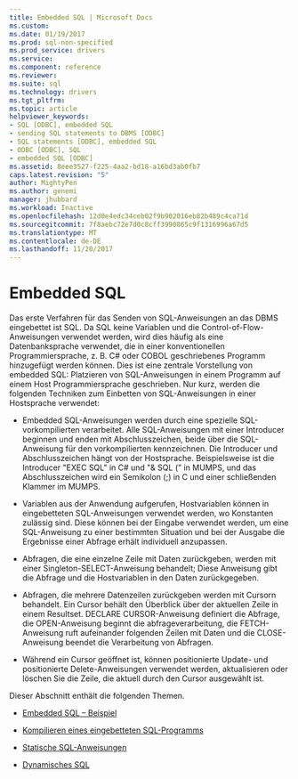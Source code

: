 ```yaml
---
title: Embedded SQL | Microsoft Docs
ms.custom: 
ms.date: 01/19/2017
ms.prod: sql-non-specified
ms.prod_service: drivers
ms.service: 
ms.component: reference
ms.reviewer: 
ms.suite: sql
ms.technology: drivers
ms.tgt_pltfrm: 
ms.topic: article
helpviewer_keywords:
- SQL [ODBC], embedded SQL
- sending SQL statements to DBMS [ODBC]
- SQL statements [ODBC], embedded SQL
- ODBC [ODBC], SQL
- embedded SQL [ODBC]
ms.assetid: 8eee3527-f225-4aa2-bd18-a16bd3ab0fb7
caps.latest.revision: "5"
author: MightyPen
ms.author: genemi
manager: jhubbard
ms.workload: Inactive
ms.openlocfilehash: 12d0e4edc34ceb02f9b902016eb82b489c4ca71d
ms.sourcegitcommit: 7f8aebc72e7d0c8cff3990865c9f1316996a67d5
ms.translationtype: MT
ms.contentlocale: de-DE
ms.lasthandoff: 11/20/2017
---
```

# <a name="embedded-sql"></a>Embedded SQL
Das erste Verfahren für das Senden von SQL-Anweisungen an das DBMS eingebettet ist SQL. Da SQL keine Variablen und die Control-of-Flow-Anweisungen verwendet werden, wird dies häufig als eine Datenbanksprache verwendet, die in einer konventionellen Programmiersprache, z. B. C# oder COBOL geschriebenes Programm hinzugefügt werden können. Dies ist eine zentrale Vorstellung von embedded SQL: Platzieren von SQL-Anweisungen in einem Programm auf einem Host Programmiersprache geschrieben. Nur kurz, werden die folgenden Techniken zum Einbetten von SQL-Anweisungen in einer Hostsprache verwendet:  
  
-   Embedded SQL-Anweisungen werden durch eine spezielle SQL-vorkompilierten verarbeitet. Alle SQL-Anweisungen mit einer Introducer beginnen und enden mit Abschlusszeichen, beide über die SQL-Anweisung für den vorkompilierten kennzeichnen. Die Introducer und Abschlusszeichen hängt von der Hostsprache. Beispielsweise ist die Introducer "EXEC SQL" in C# und "& SQL (" in MUMPS, und das Abschlusszeichen wird ein Semikolon (;) in C und einer schließenden Klammer im MUMPS.  
  
-   Variablen aus der Anwendung aufgerufen, Hostvariablen können in eingebetteten SQL-Anweisungen verwendet werden, wo Konstanten zulässig sind. Diese können bei der Eingabe verwendet werden, um eine SQL-Anweisung zu einer bestimmten Situation und bei der Ausgabe die Ergebnisse einer Abfrage erhält individuell anzupassen.  
  
-   Abfragen, die eine einzelne Zeile mit Daten zurückgeben, werden mit einer Singleton-SELECT-Anweisung behandelt; Diese Anweisung gibt die Abfrage und die Hostvariablen in den Daten zurückgegeben.  
  
-   Abfragen, die mehrere Datenzeilen zurückgeben werden mit Cursorn behandelt. Ein Cursor behält den Überblick über der aktuellen Zeile in einem Resultset. DECLARE CURSOR-Anweisung definiert die Abfrage, die OPEN-Anweisung beginnt die abfrageverarbeitung, die FETCH-Anweisung ruft aufeinander folgenden Zeilen mit Daten und die CLOSE-Anweisung beendet die Verarbeitung von Abfragen.  
  
-   Während ein Cursor geöffnet ist, können positionierte Update- und positionierte Delete-Anweisungen verwendet werden, aktualisieren oder löschen Sie die Zeile, die aktuell durch den Cursor ausgewählt ist.  
  
 Dieser Abschnitt enthält die folgenden Themen.  
  
-   [Embedded SQL – Beispiel](../../odbc/reference/embedded-sql-example.md)  
  
-   [Kompilieren eines eingebetteten SQL-Programms](../../odbc/reference/compiling-an-embedded-sql-program.md)  
  
-   [Statische SQL-Anweisungen](../../odbc/reference/static-sql.md)  
  
-   [Dynamisches SQL](../../odbc/reference/dynamic-sql.md)
